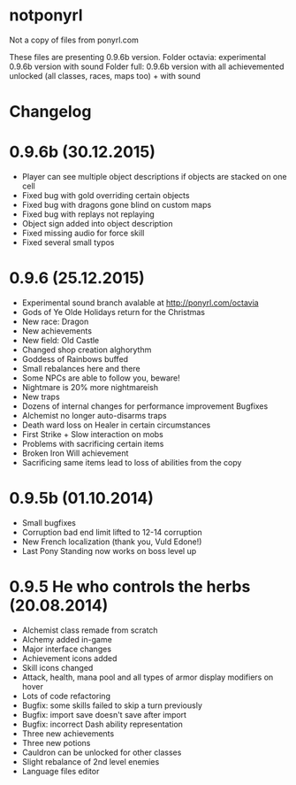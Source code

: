 # notponyrl
Not a copy of files from ponyrl.com
  
  These files are presenting 0.9.6b version. 
  Folder octavia: experimental 0.9.6b version with sound
  Folder full: 0.9.6b version with all achievemented unlocked (all classes, races, maps too) + with sound

# Changelog

 # 0.9.6b (30.12.2015)
  
 - Player can see multiple object descriptions if objects are stacked on one cell
 - Fixed bug with gold overriding certain objects
 - Fixed bug with dragons gone blind on custom maps
 - Fixed bug with replays not replaying
 - Object sign added into object description
 - Fixed missing audio for force skill
 - Fixed several small typos

  # 0.9.6 (25.12.2015)
- Experimental sound branch avalable at http://ponyrl.com/octavia
- Gods of Ye Olde Holidays return for the Christmas
- New race: Dragon
- New achievements
- New field: Old Castle
- Changed shop creation alghorythm
- Goddess of Rainbows buffed
- Small rebalances here and there
- Some NPCs are able to follow you, beware!
- Nightmare is 20% more nightmareish
- New traps
- Dozens of internal changes for performance improvement
Bugfixes
- Alchemist no longer auto-disarms traps
- Death ward loss on Healer in certain circumstances
- First Strike + Slow interaction on mobs
- Problems with sacrificing certain items
- Broken Iron Will achievement
- Sacrificing same items lead to loss of abilities from the copy

 # 0.9.5b (01.10.2014)
- Small bugfixes
- Corruption bad end limit lifted to 12-14 corruption
- New French localization (thank you, Vuld Edone!)
- Last Pony Standing now works on boss level up

 # 0.9.5 He who controls the herbs (20.08.2014)
- Alchemist class remade from scratch
- Alchemy added in-game
- Major interface changes
- Achievement icons added
- Skill icons changed
- Attack, health, mana pool and all types of armor display modifiers on hover
- Lots of code refactoring
- Bugfix: some skills failed to skip a turn previously
- Bugfix: import save doesn't save after import
- Bugfix: incorrect Dash ability representation
- Three new achievements
- Three new potions
- Cauldron can be unlocked for other classes
- Slight rebalance of 2nd level enemies
- Language files editor

